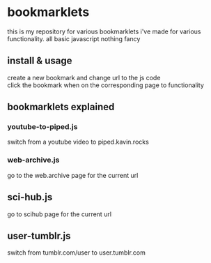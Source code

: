 # bookmarklets
this is my repository for various bookmarklets i've made for various functionality. all basic javascript nothing fancy

## install & usage
create a new bookmark and change url to the js code  
click the bookmark when on the corresponding page to functionality

## bookmarklets explained
### youtube-to-piped.js
switch from a youtube video to piped.kavin.rocks

### web-archive.js
go to the web.archive page for the current url

## sci-hub.js
go to scihub page for the current url

## user-tumblr.js
switch from tumblr.com/user to user.tumblr.com
